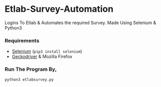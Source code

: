# Etlab-Survey-Automation
Logins To Etlab &amp; Automates the required Survey. 
Made Using Selenium &amp; Python3

### Requirements

* [Selenium](https://pypi.org/project/selenium/) (`pip3 install selenium`)
* [Geckodriver](https://github.com/mozilla/geckodriver/releases) & Mozilla Firefox 

### Run The Program By,
`python3 etlabsurvey.py`
